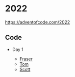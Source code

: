 # 2022

https://adventofcode.com/2022

## Code

- Day 1

  - [Fraser](fraser)
  - [Tom](tomp/day-1)
  - [Scott](scott/day-1)
